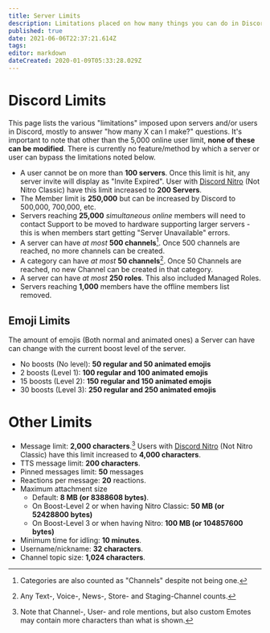 ```yaml
---
title: Server Limits
description: Limitations placed on how many things you can do in Discord
published: true
date: 2021-06-06T22:37:21.614Z
tags: 
editor: markdown
dateCreated: 2020-01-09T05:33:28.029Z
---
```


# Discord Limits
This page lists the various "limitations" imposed upon servers and/or users in Discord, mostly to answer "how many X can I make?" questions. It's important to note that other than the 5,000 online user limit, **none of these can be modified**. There is currently no feature/method by which a server or user can bypass the limitations noted below.

- A user cannot be on more than **100 servers**. Once this limit is hit, any server invite will display as "Invite Expired".
  User with [Discord Nitro](/en/nitro) (Not Nitro Classic) have this limit increased to **200 Servers**.
- The Member limit is **250,000** but can be increased by Discord to 500,000, 700,000, etc.
- Servers reaching **25,000** *simultaneous online* members will need to contact Support to be moved to hardware supporting larger servers - this is when members start getting "Server Unavailable" errors.
- A server can have *at most* **500 channels**[^1].
  Once 500 channels are reached, no more channels can be created.
- A category can have *at most* **50 channels**[^2].
  Once 50 Channels are reached, no new Channel can be created in that category.
- A server can have *at most* **250 roles**. This also included Managed Roles. 
- Servers reaching **1,000** members have the offline members list removed.

## Emoji Limits
The amount of emojis (Both normal and animated ones) a Server can have can change with the current boost level of the server.

- No boosts (No level): **50 regular and 50 animated emojis**
- 2 boosts (Level 1): **100 regular and 100 animated emojis**
- 15 boosts (Level 2): **150 regular and 150 animated emojis**
- 30 boosts (Level 3): **250 regular and 250 animated emojis**

# Other Limits
- Message limit: **2,000 characters**.[^3]
  Users with [Discord Nitro](/en/nitro) (Not Nitro Classic) have this limit increased to **4,000 characters**.
- TTS message limit: **200 characters**.
- Pinned messages limit: **50** messages
- Reactions per message: **20** reactions.
- Maximum attachment size
  - Default: **8 MB (or 8388608 bytes)**.
  - On Boost-Level 2 or when having Nitro Classic: **50 MB (or 52428800 bytes)**
  - On Boost-Level 3 or when having Nitro: **100 MB (or 104857600 bytes)**
- Minimum time for idling: **10 minutes**.
- Username/nickname: **32 characters**.
- Channel topic size: **1,024 characters**.

[^1]: Categories are also counted as "Channels" despite not being one.
[^2]: Any Text-, Voice-, News-, Store- and Staging-Channel counts.
[^3]: Note that Channel-, User- and role mentions, but also custom Emotes may contain more characters than what is shown.